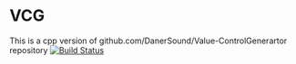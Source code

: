 # VCG
This is a cpp version of github.com/DanerSound/Value-ControlGenerartor repository
[![Build Status](https://travis-ci.org/Wabri/VCG.svg?branch=master)](https://travis-ci.org/Wabri/VCG)
